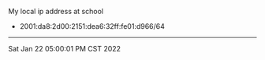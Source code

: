 My local ip address at school
* 2001:da8:2d00:2151:dea6:32ff:fe01:d966/64

---
Sat Jan 22 05:00:01 PM CST 2022
